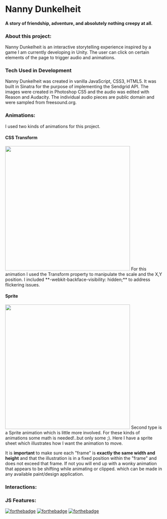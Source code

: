 # Nanny Dunkelheit


#### A story of friendship, adventure, and absolutely nothing creepy at all.
<!-- <hr> -->
### About this project:
Nanny Dunkelheit is an interactive storytelling experience inspired by a game I am currently developing in Unity. The user can click on certain elements of the page to trigger audio and animations.
### Tech Used in Development
Nanny Dunkelheit was created in vanilla JavaScript, CSS3, HTML5. It was built in Sinatra for the purpose of implementing the Sendgrid API.
The images were created in Photoshop CS5 and the audio was edited with Reason and Audacity. The individual audio pieces are public domain and were sampled from freesound.org.

### Animations:
I used two kinds of animations for this project.
#### CSS Transform
<img src="https://user-images.githubusercontent.com/16992474/27230731-38f1c09c-527e-11e7-8a88-6b5a19374ced.gif" width="400">
For this animation I used the Transform property to manipulate the scale and the X,Y position. I included **-webkit-backface-visibility: hidden;** to address flickering issues.

#### Sprite 
<img src="https://user-images.githubusercontent.com/16992474/27230902-d9b2ad20-527e-11e7-9bd7-72b16dda33cc.gif" width="400">
Second type is a Sprite animation which is little more involved. 
For these kinds of animations some math is needed!..but only some ;). Here I have a sprite sheet which illustrates how I want the animation to move. 

It is **important** to make sure each "frame" is **exactly the same width and height** and that the illustration is in a fixed position within the "frame" and does not exceed that frame. If not you will end up with a wonky animation that appears to be shifting while animating or clipped. which can be made in any available paint/design application.  


### Interactions:

### JS Features:

[![forthebadge](http://forthebadge.com/images/badges/made-with-ruby.svg)](http://forthebadge.com)
[![forthebadge](http://forthebadge.com/images/badges/uses-js.svg)](http://forthebadge.com)
[![forthebadge](http://forthebadge.com/images/badges/uses-css.svg)](http://forthebadge.com)
